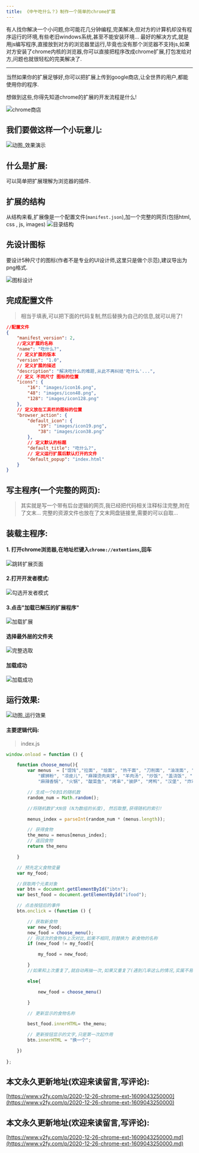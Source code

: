 ```yaml
---
title: 《中午吃什么？》制作一个简单的chrome扩展
---
```




有人找你解决一个小问题,你可能花几分钟编程,完美解决,但对方的计算机却没有程序运行的环境,有些老旧windows系统,甚至不能安装环境...
最好的解决方式,就是用js编写程序,直接放到对方的浏览器里运行,毕竟也没有那个浏览器不支持js,如果对方安装了chrome内核的浏览器,你可以直接把程序改成chrome扩展,打包发给对方,问题也就很轻松的完美解决了.

---
当然如果你的扩展足够好,你可以把扩展上传到google商店,让全世界的用户,都能使用你的程序.

想做到这些,你得先知道chrome的扩展的开发流程是什么!

![chrome商店](https://www.v2fy.com/asset/0i/jikemiji/jikemiji-md/2020-12-26-chrome-ext-1609043250000.assets/3203841-57031c30085a42e3.png)

## 我们要做这样一个小玩意儿:

![动图_效果演示](https://www.v2fy.com/asset/0i/jikemiji/jikemiji-md/2020-12-26-chrome-ext-1609043250000.assets/3203841-ab96221d674bda93.gif)

## 什么是扩展:
可以简单把扩展理解为浏览器的插件.

## 扩展的结构


从结构来看,扩展像是一个配置文件(`manifest.json`),加一个完整的网页(包括html, css , js, images)
![目录结构](https://www.v2fy.com/asset/0i/jikemiji/jikemiji-md/2020-12-26-chrome-ext-1609043250000.assets/3203841-5e8536589f06d665.png)

## 先设计图标
要设计5种尺寸的图标(作者不是专业的UI设计师,这里只是做个示范),建议导出为png格式.

![图标设计](https://www.v2fy.com/asset/0i/jikemiji/jikemiji-md/2020-12-26-chrome-ext-1609043250000.assets/3203841-f94476da2987acce.png)


## 完成配置文件

> 相当于填表,可以把下面的代码复制,然后替换为自己的信息,就可以用了!

```json
//配置文件
{
    "manifest_version": 2,
    //定义扩展的名称
    "name": "吃什么?",
    // 定义扩展的版本
    "version": "1.0",
    // 定义扩展的描述
    "description": "解决吃什么的难题,从此不再纠结'吃什么'...",
    // 定义 不同尺寸 图标的位置
    "icons": {
        "16": "images/icon16.png",
        "48": "images/icon48.png",
        "128": "images/icon128.png"
    },
    // 定义放在工具栏的图标的位置
    "browser_action": {
        "default_icon": {
            "19": "images/icon19.png",
            "38": "images/icon38.png"
        },
        // 定义默认的标题
        "default_title": "吃什么?",
        // 定义运行扩展后默认打开的文件
        "default_popup": "index.html"
    }
}

```

## 写主程序(一个完整的网页):

>其实就是写一个带有后台逻辑的网页,我已经把代码相关注释标注完整,附在了文末...
>完整的资源文件也放在了文末网盘链接里,需要的可以自取...

## 装载主程序:

#### 1. 打开chrome浏览器,在地址栏键入`chrome://extentions`,回车

![跳转扩展页面](https://www.v2fy.com/asset/0i/jikemiji/jikemiji-md/2020-12-26-chrome-ext-1609043250000.assets/3203841-cea03afa40324e9b.png)

#### 2.打开开发者模式:

![勾选开发者模式](https://www.v2fy.com/asset/0i/jikemiji/jikemiji-md/2020-12-26-chrome-ext-1609043250000.assets/3203841-5a13c1cbe11644ae.png)



#### 3.点击"加载已解压的扩展程序"

![加载扩展](https://www.v2fy.com/asset/0i/jikemiji/jikemiji-md/2020-12-26-chrome-ext-1609043250000.assets/3203841-8ddb3ac953a3e9f4.png)

#### 选择最外层的文件夹


![完整选取](https://www.v2fy.com/asset/0i/jikemiji/jikemiji-md/2020-12-26-chrome-ext-1609043250000.assets/3203841-2615646fdb41dfe8.png)



#### 加载成功

![加载成功](https://www.v2fy.com/asset/0i/jikemiji/jikemiji-md/2020-12-26-chrome-ext-1609043250000.assets/3203841-96efc3cd7f46d53a.png)




## 运行效果:


![动图_运行效果](https://www.v2fy.com/asset/0i/jikemiji/jikemiji-md/2020-12-26-chrome-ext-1609043250000.assets/3203841-9c4dd2a7c91faea0.gif)

#### 主要逻辑代码:

>index.js

```javascript
window.onload = function () {

    function choose_menu(){
        var menus  = ["馄饨","拉面", "烩面", "热干面", "刀削面", "油泼面", "炸酱面", "炒面", "重庆小面", "米线", "酸辣粉", "土豆粉",
            "螺狮粉", "凉皮儿", "麻辣烫肉夹馍", "羊肉汤", "炒饭", "盖浇饭", "卤肉饭", "烤肉饭", "黄焖鸡米饭", "驴肉火烧", "川菜",
            "麻辣香锅", "火锅", "酸菜鱼", "烤串","披萨", "烤鸭", "汉堡", "炸鸡", "寿司", "蟹黄包", "粽子", "煎饼果子", "生煎", "炒年糕"];

        // 生成一个0到1的随机数
        random_num = Math.random();

        //将随机数扩大N倍 (N为数组的长度), 然后取整,获得随机的索引!

        menus_index = parseInt(random_num * (menus.length));

        // 获得食物
        the_menu = menus[menus_index];
        // 返回食物
        return the_menu

    }

    // 预先定义食物变量
    var my_food;

    //获取两个元素对象
    var btn = document.getElementById("ibtn");
    var best_food = document.getElementById("ifood");

    // 点击按钮后的事件
    btn.onclick = (function () {

        // 获取新食物
        var new_food;
        new_food = choose_menu();
        // 将这次的食物与上次对比,如果不相同,则替换为 新食物的名称
        if (new_food != my_food){

            my_food = new_food;

        }
        //如果和上次重复了,就自动再抽一次,如果又重复了(遇到几率这么的情况,实属不易),建议这顿就吃个吧!

        else{

            new_food = choose_menu()

        }

        // 更新显示的食物名称

        best_food.innerHTML= the_menu;

        // 更新按钮显示的文字,只是第一次起作用
        btn.innerHTML = "换一个";

    })
    
};

```
## 本文永久更新地址(欢迎来读留言,写评论):

[https://www.v2fy.com/p/2020-12-26-chrome-ext-1609043250000](https://www.v2fy.com/p/2020-12-26-chrome-ext-1609043250000)

## 本文永久更新地址(欢迎来读留言,写评论):

[https://www.v2fy.com/p/2020-12-26-chrome-ext-1609043250000.md](https://www.v2fy.com/p/2020-12-26-chrome-ext-1609043250000.md)
